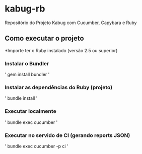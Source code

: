# kabug-rb
Repositório do Projeto Kabug com Cucumber, Capybara e Ruby

## Como executar o projeto

*Importe ter o Ruby instalado (versão 2.5 ou superior)

### Instalar o Bundler
'
gem install bundler
'

### Instalar as dependências do Ruby (projeto)
'
bundle install
'
### Executar localmente
'
bundle exec cucumber
'
### Executar no servido de CI (gerando reports JSON)
'
bundle exec cucumber -p ci
'


